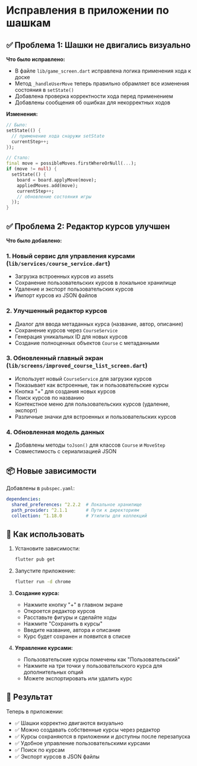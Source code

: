 # Исправления в приложении по шашкам

## ✅ Проблема 1: Шашки не двигались визуально

**Что было исправлено:**
- В файле `lib/game_screen.dart` исправлена логика применения хода к доске
- Метод `_handleUserMove` теперь правильно обрамляет все изменения состояния в `setState()`
- Добавлена проверка корректности хода перед применением
- Добавлены сообщения об ошибках для некорректных ходов

**Изменения:**
```dart
// Было:
setState(() {
  // применение хода снаружи setState
  currentStep++;
});

// Стало:
final move = possibleMoves.firstWhereOrNull(...);
if (move != null) {
  setState(() {
    board = board.applyMove(move);
    appliedMoves.add(move);
    currentStep++;
    // обновление состояния игры
  });
}
```

## ✅ Проблема 2: Редактор курсов улучшен

**Что было добавлено:**

### 1. Новый сервис для управления курсами (`lib/services/course_service.dart`)
- Загрузка встроенных курсов из assets
- Сохранение пользовательских курсов в локальное хранилище
- Удаление и экспорт пользовательских курсов
- Импорт курсов из JSON файлов

### 2. Улучшенный редактор курсов
- Диалог для ввода метаданных курса (название, автор, описание)
- Сохранение курсов через `CourseService`
- Генерация уникальных ID для новых курсов
- Создание полноценных объектов `Course` с метаданными

### 3. Обновленный главный экран (`lib/screens/improved_course_list_screen.dart`)
- Использует новый `CourseService` для загрузки курсов
- Показывает как встроенные, так и пользовательские курсы
- Кнопка "+" для создания новых курсов
- Поиск курсов по названию
- Контекстное меню для пользовательских курсов (удаление, экспорт)
- Различные значки для встроенных и пользовательских курсов

### 4. Обновленная модель данных
- Добавлены методы `toJson()` для классов `Course` и `MoveStep`
- Совместимость с сериализацией JSON

## 📦 Новые зависимости

Добавлены в `pubspec.yaml`:
```yaml
dependencies:
  shared_preferences: ^2.2.2  # Локальное хранилище
  path_provider: ^2.1.1       # Пути к директориям
  collection: ^1.18.0         # Утилиты для коллекций
```

## 🚀 Как использовать

1. Установите зависимости:
   ```bash
   flutter pub get
   ```

2. Запустите приложение:
   ```bash
   flutter run -d chrome
   ```

3. **Создание курса:**
   - Нажмите кнопку "+" в главном экране
   - Откроется редактор курсов
   - Расставьте фигуры и сделайте ходы
   - Нажмите "Сохранить в курсы"
   - Введите название, автора и описание
   - Курс будет сохранен и появится в списке

4. **Управление курсами:**
   - Пользовательские курсы помечены как "Пользовательский"
   - Нажмите на три точки у пользовательского курса для дополнительных опций
   - Можете экспортировать или удалить курс

## 🎯 Результат

Теперь в приложении:
- ✅ Шашки корректно двигаются визуально
- ✅ Можно создавать собственные курсы через редактор
- ✅ Курсы сохраняются в приложении и доступны после перезапуска
- ✅ Удобное управление пользовательскими курсами
- ✅ Поиск по курсам
- ✅ Экспорт курсов в JSON файлы